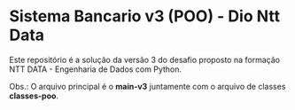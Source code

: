 # Sistema Bancario v3 (POO) - Dio Ntt Data

Este repositório é a solução da versão 3 do desafio proposto na formação NTT DATA - Engenharia de Dados com Python.

Obs.: O arquivo principal é o **main-v3** juntamente com o arquivo de classes **classes-poo**.
